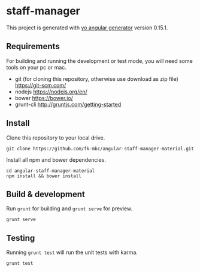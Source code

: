 # staff-manager

This project is generated with [yo angular generator](https://github.com/yeoman/generator-angular)
version 0.15.1.

## Requirements

For building and running the development or test mode, you will need some tools
on your pc or mac.

* git (for cloning this repository, otherwise use download as zip file) https://git-scm.com/
* nodejs https://nodejs.org/en/
* bower https://bower.io/
* grunt-cli http://gruntjs.com/getting-started

## Install

Clone this repository to your local drive.

```console
git clone https://github.com/fk-mbc/angular-staff-manager-material.git
```

Install all npm and bower dependencies.

```console
cd angular-staff-manager-material
npm install && bower install
```

## Build & development

Run `grunt` for building and `grunt serve` for preview.

```console
grunt serve
```

## Testing

Running `grunt test` will run the unit tests with karma.

```console
grunt test
```

